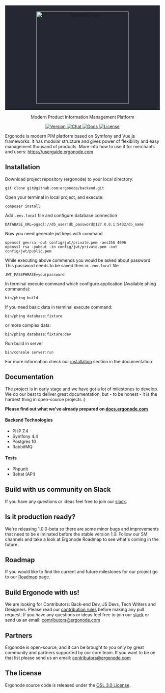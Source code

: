 <p align="center" style="padding: 20px; background: #252832">
  <a href="https://ergonode.com" rel="noopener noreferrer">
    <img width="300" src="https://ergonode.com/img/logo.svg" alt="Egronode logo">
  </a>
</p>
<p align="center">Modern Product Information Management Platform</p>

<p align="center">
  <a href="https://ergonode.com" target="_blank">
    <img src="https://img.shields.io/badge/version-1.0.0--beta.3-4c9aff.svg" alt="Version">
  </a>
  <a href="https://join.slack.com/t/ergonode-community/shared_invite/zt-ibppxnyc-4Ykac1Gh64Qkk5SWy3sg3w">
     <img src="https://img.shields.io/badge/chat-on%20slack-e51670.svg" alt="Chat">
  </a>
  <a href="https://docs.ergonode.com" target="_blank">
    <img src="https://img.shields.io/badge/docs-read-ffc108.svg" alt="Docs">
  </a>
  <a href="https://github.com/ergonode/backend/blob/master/LICENSE.txt" target="_blank">
    <img src="https://img.shields.io/github/license/ergonode/backend.svg" alt="License">
  </a>
</p>

Ergonode is modern PIM platform based on Symfony and Vue.js frameworks. It has modular structure and gives power of flexibility and easy management thousand of products. More info how to use it for merchants and users: https://userguide.ergonode.com

## Installation

Download project repository (ergonode) to your local directory:
```
git clone git@github.com:ergonode/backend.git
```
Open your terminal in local project, and execute:
```
composer install
``` 
Add `.env.local` file and configure database connection
```
DATABASE_URL=pgsql://db_user:db_password@127.0.0.1:5432/db_name
```

Now you need generate jwt keys with command
```
openssl genrsa -out config/jwt/private.pem -aes256 4096
openssl rsa -pubout -in config/jwt/private.pem -out config/jwt/public.pem
```

While executing above commends you would be asked about password. This password needs to be saved then in `.env.local` file 
```
JWT_PASSPHRASE=yourpassword
```

In terminal execute command which configure application (Available phing commands):
```
bin/phing build
```

If you need basic data in terminal execute command:
```
bin/phing database:fixture
```
or more complex data:
```
bin/phing database:fixture:dev
```

Run build in server
```
bin/console server:run
```

For more information check our [installation][installation] section in the documentation.

## Documentation

The project is in early stage and we have got a lot of milestones to develop.  We do our best to deliver great documentation, but - to be honest -  it is the hardest thing in open-source projects :)

**Please find out what we've already prepared on [docs.ergonode.com][docs]**

#### Backend Technologies

- PHP 7.4
- Symfony 4.4
- Postgres 10
- RabbitMQ

#### Tests

- Phpunit
- Behat (API) 

## Build with us community on Slack

If you have any questions or ideas feel free to join our [slack][slack].

## Is it production ready?
We're releasing 1.0.0-beta so there are some minor bugs and improvements that need to be eliminated before the stable version 1.0. Follow our SM channels and take a look at Ergonode Roadmap to see what's coming in the future. 

## Roadmap

If you would like to find the current and future milestones for our project go to our [Roadmap][roadmap] page.
 

## Build Ergonode with us!

We are looking for Contributors: Back-end Dev, JS Devs, Tech Writers and Designers. Please read our [contribution rules][contribut] before making any pull request. If you have any questions or ideas feel free to join our [slack][slack] or send us an email: contributors@ergonode.com

## Partners

Ergonode is open-source, and it can be brought to you only by great community and partners supported by our core team. If you want to be on that list please send us an email: contributors@ergonode.com

## The license

Ergonode source code is released under the [OSL 3.0 License][license].

[slack]: https://join.slack.com/t/ergonode-community/shared_invite/zt-ibppxnyc-4Ykac1Gh64Qkk5SWy3sg3w
[contribut]: http://docs.ergonode.com/#/community/contribution
[license]: ./LICENSE.txt
[roadmap]: https://trello.com/b/DSWyaTlL/ergonode-product-roadmap
[docs]: https://docs.ergonode.com
[installation]: https://docs.ergonode.com/#/installation
[ddd]: https://en.wikipedia.org/wiki/Domain-driven_design
[cqrs]: https://en.wikipedia.org/wiki/Command%E2%80%93query_separation
[es]: https://dev.to/barryosull/event-sourcing-what-it-is-and-why-its-awesome
[frontend]: https://github.com/ergonode/frontend
[docker]: https://github.com/ergonode/docker
